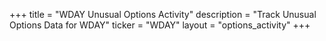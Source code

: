 +++
title = "WDAY Unusual Options Activity"
description = "Track Unusual Options Data for WDAY"
ticker = "WDAY"
layout = "options_activity"
+++

